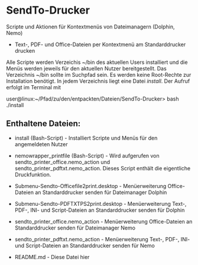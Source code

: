 # SendTo-Drucker
Scripte und Aktionen für Kontextmenüs von Dateimanagern (Dolphin, Nemo)

- Text-, PDF- und Office-Dateien per Kontextmenü am Standarddrucker drucken

Alle Scripte werden Verzeichis ~/bin des aktuellen Users installiert und die
Menüs werden jeweils für den aktuellen Nutzer bereitgestellt.
Das Verzeichnis ~/bin sollte im Suchpfad sein. Es werden keine Root-Rechte
zur Installation benötigt. In jedem Verzeichnis liegt eine Datei _install_.
Der Aufruf erfolgt im Terminal mit

user@linux:~/Pfad/zu/den/entpackten/Dateien/SendTo-Drucker> bash ./install

## Enthaltene Dateien:

* install (Bash-Script) - Installiert Scripte und Menüs für den angemeldeten Nutzer

* nemowrapper_printfile (Bash-Script) - Wird aufgerufen von sendto_printer_office.nemo_action und sendto_printer_pdftxt.nemo_action. Dieses Script enthält die eigentliche Druckfunktion.

* Submenu-Sendto-Officefile2print.desktop - Menüerweiterung Office-Dateien an Standarddrucker senden für Dateimanager Dolphin

* Submenu-Sendto-PDFTXTPS2print.desktop - Menüerweiterung Text-, PDF-, INI- und Script-Dateien an Standarddrucker senden für Dolphin

* sendto_printer_office.nemo_action - Menüerweiterung Office-Dateien an Standarddrucker senden für Dateimanager Nemo

* sendto_printer_pdftxt.nemo_action - Menüerweiterung Text-, PDF-, INI- und Script-Dateien an Standarddrucker senden für Nemo

* README.md - Diese Datei hier
